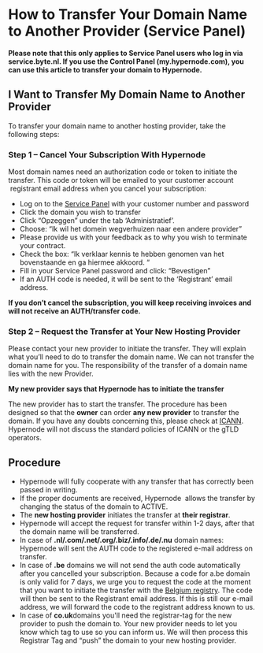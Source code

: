 <!-- source: https://support.hypernode.com/en/services/domains/how-to-transfer-your-domain-name-to-another-provider/ -->
# How to Transfer Your Domain Name to Another Provider (Service Panel)

**Please note that this only applies to Service Panel users who log in via service.byte.nl. If you use the Control Panel (my.hypernode.com), you can use this article to transfer your domain to Hypernode.**


**I Want to Transfer My Domain Name to Another Provider**
---------------------------------------------------------

To transfer your domain name to another hosting provider, take the following steps:

### **Step 1 – Cancel Your Subscription With Hypernode**

Most domain names need an authorization code or token to initiate the transfer. This code or token will be emailed to your customer account  registrant email address when you cancel your subscription:

* Log on to the [Service Panel](https://auth.byte.nl/) with your customer number and password
* Click the domain you wish to transfer
* Click “Opzeggen” under the tab ‘Administratief’.
* Choose: “Ik wil het domein wegverhuizen naar een andere provider”
* Please provide us with your feedback as to why you wish to terminate your contract.
* Check the box: “Ik verklaar kennis te hebben genomen van het bovenstaande en ga hiermee akkoord. “
* Fill in your Service Panel password and click: “Bevestigen”
* If an AUTH code is needed, it will be sent to the ‘Registrant’ email address.

**If you don’t cancel the subscription, you will keep receiving invoices and will not receive an AUTH/transfer code.**

### **Step 2 – Request the Transfer at Your New Hosting Provider**

Please contact your new provider to initiate the transfer. They will explain what you’ll need to do to transfer the domain name. We can not transfer the domain name for you. The responsibility of the transfer of a domain name lies with the new Provider.

**My new provider says that Hypernode has to initiate the transfer**

The new provider has to start the transfer. The procedure has been designed so that the **owner** can order **any new provider** to transfer the domain. If you have any doubts concerning this, please check at [ICANN](http://www.icann.org/). Hypernode will not discuss the standard policies of ICANN or the gTLD operators.

**Procedure**
-------------

* Hypernode will fully cooperate with any transfer that has correctly been passed in writing.
* If the proper documents are received, Hypernode  allows the transfer by changing the status of the domain to ACTIVE.
* The **new hosting provider** initiates the transfer at **their registrar**.
* Hypernode will accept the request for transfer within 1-2 days, after that the domain name will be transferred.
* In case of **.nl/.com/.net/.org/.biz/.info/.de/.nu** domain names: Hypernode will sent the AUTH code to the registered e-mail address on transfer.
* In case of **.be** domains we will not send the auth code automatically after you cancelled your subscription. Because a code for a.be domain is only valid for 7 days, we urge you to request the code at the moment that you want to initiate the transfer with the [Belgium registry](https://www.dnsbelgium.be/nl). The code will then be sent to the Registrant email address. If this is still our e-mail address, we will forward the code to the registrant address known to us.
* In case of **co.uk**domains you'll need the registrar-tag for the new provider to push the domain to. Your new provider needs to let you know which tag to use so you can inform us. We will then process this Registrar Tag and “push” the domain to your new hosting provider.

